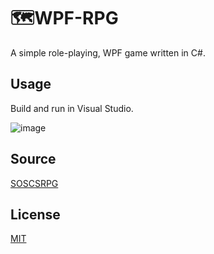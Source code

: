 # 🗺WPF-RPG

A simple role-playing, WPF game written in C#. 

## Usage

Build and run in Visual Studio. 

![image](https://user-images.githubusercontent.com/71209608/130322183-d4276fd1-c9e1-468a-a97b-dfc4171e15b3.png)


## Source
[SOSCSRPG](https://soscsrpg.com/)

## License
[MIT](https://choosealicense.com/licenses/mit/)
